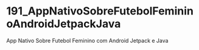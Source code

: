 # 191_AppNativoSobreFutebolFemininoAndroidJetpackJava
App Nativo Sobre Futebol Feminino com Android Jetpack e Java
